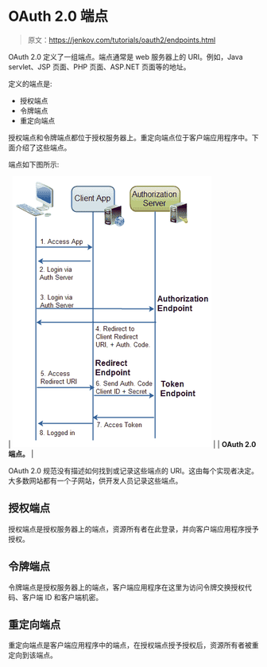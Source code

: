 # OAuth 2.0 端点

> 原文：<https://jenkov.com/tutorials/oauth2/endpoints.html>

OAuth 2.0 定义了一组端点。端点通常是 web 服务器上的 URI。例如，Java servlet、JSP 页面、PHP 页面、ASP.NET 页面等的地址。

定义的端点是:

*   授权端点
*   令牌端点
*   重定向端点

授权端点和令牌端点都位于授权服务器上。重定向端点位于客户端应用程序中。下面介绍了这些端点。

端点如下图所示:

| ![OAuth 2.0 Endpoints.](img/8b7d100f7b3cebaf66a135e0e01f8f1f.png) |
| **OAuth 2.0 端点。** |

OAuth 2.0 规范没有描述如何找到或记录这些端点的 URI。这由每个实现者决定。大多数网站都有一个子网站，供开发人员记录这些端点。

## 授权端点

授权端点是授权服务器上的端点，资源所有者在此登录，并向客户端应用程序授予授权。

## 令牌端点

令牌端点是授权服务器上的端点，客户端应用程序在这里为访问令牌交换授权代码、客户端 ID 和客户端机密。

## 重定向端点

重定向端点是客户端应用程序中的端点，在授权端点授予授权后，资源所有者被重定向到该端点。